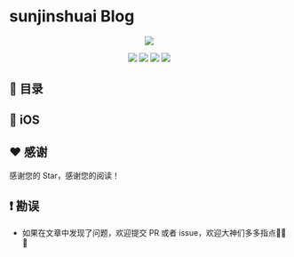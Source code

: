 # sunjinshuai Blog
<p align='center'>
<img src='https://github.com/iOS-Advanced/iOS-Advanced/blob/master/resource/background-cover.jpg'>
</p>
<p align='center'>
<a href="https://weibo.com/u/5113807465"><img src="https://img.shields.io/badge/weibo-@sunjinshuai-f974ce.svg?style=flat&colorA=f4292e"></a>
<a href="https://juejin.im/user/59c4495ef265da065b66b2a8"><img src="https://img.shields.io/badge/掘金-@sunjinshuai-fd6f32.svg?style=flat&colorA=1970fe"></a>
<a href="https://www.jianshu.com/u/16d7ec797c31"><img src="https://img.shields.io/badge/简书-@sunjinshuai-b561fe.svg?style=flat&colorA=ed6f59"></a>
<img src="https://img.shields.io/badge/PR-welcome%20!-brightgreen.svg?colorA=a0cd34">
</p>

## 📖 目录


## 📱 iOS


## ♥️ 感谢

感谢您的 Star，感谢您的阅读！

## ❗️ 勘误

+ 如果在文章中发现了问题，欢迎提交 PR 或者 issue，欢迎大神们多多指点🙏🙏🙏

